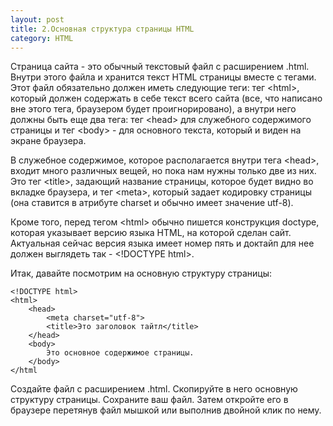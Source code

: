 ```yaml
---
layout: post
title: 2.Основная структура страницы HTML
category: HTML
---
```


Страница сайта - это обычный текстовый файл с расширением .html. Внутри этого файла и хранится текст HTML страницы вместе с тегами. Этот файл обязательно должен иметь следующие теги: тег \<html>, который должен содержать в себе текст всего сайта (все, что написано вне этого тега, браузером будет проигнорировано), а внутри него должны быть еще два тега: тег \<head> для служебного содержимого страницы и тег \<body> - для основного текста, который и виден на экране браузера.


В служебное содержимое, которое располагается внутри тега \<head>, входит много различных вещей, но пока нам нужны только две из них. Это тег \<title>, задающий название страницы, которое будет видно во вкладке браузера, и тег \<meta>, который задает кодировку страницы (она ставится в атрибуте charset и обычно имеет значение utf-8).

Кроме того, перед тегом \<html> обычно пишется конструкция doctype, которая указывает версию языка HTML, на которой сделан сайт. Актуальная сейчас версия языка имеет номер пять и доктайп для нее должен выглядеть так - \<!DOCTYPE html>.

Итак, давайте посмотрим на основную структуру страницы:

    <!DOCTYPE html>
    <html>
	    <head>
		    <meta charset="utf-8">
		    <title>Это заголовок тайтл</title>
	    </head>
	    <body>
		    Это основное содержимое страницы.
	    </body>
    </html

Создайте файл с расширением .html. Скопируйте в него основную структуру страницы. Сохраните ваш файл. Затем откройте его в браузере перетянув файл мышкой или выполнив двойной клик по нему.